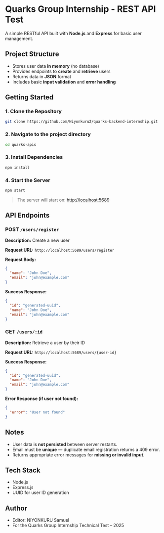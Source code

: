 #  Quarks Group Internship - REST API Test

A simple RESTful API built with **Node.js** and **Express** for basic user management.


##  Project Structure

- Stores user data **in memory** (no database)
- Provides endpoints to **create** and **retrieve** users
- Returns data in **JSON** format
- Includes basic **input validation** and **error handling**


## Getting Started

### 1. Clone the Repository

```bash
git clone https://github.com/Niyonkuru2/quarks-backend-internship.git
````

### 2. Navigate to the project directory

```bash
cd quarks-apis
```

### 3. Install Dependencies

```bash
npm install
```

### 4. Start the Server

```bash
npm start
```

> The server will start on: [http://localhost:5689](http://localhost:5689)


## API Endpoints

### POST `/users/register`

**Description:** Create a new user

**Request URL:**
`http://localhost:5689/users/register`

**Request Body:**

```json
{
  "name": "John Doe",
  "email": "john@example.com"
}
```

**Success Response:**

```json
{
  "id": "generated-uuid",
  "name": "John Doe",
  "email": "john@example.com"
}
```


### GET `/users/:id`

**Description:** Retrieve a user by their ID

**Request URL:**
`http://localhost:5689/users/{user-id}`

**Success Response:**

```json
{
  "id": "generated-uuid",
  "name": "John Doe",
  "email": "john@example.com"
}
```

**Error Response (if user not found):**

```json
{
  "error": "User not found"
}
```

##  Notes

* User data is **not persisted** between server restarts.
* Email must be **unique** — duplicate email registration returns a 409 error.
* Returns appropriate error messages for **missing or invalid input**.

## Tech Stack

* Node.js
* Express.js
* UUID for user ID generation


## Author

* Editor: NIYONKURU Samuel
* For the Quarks Group Internship Technical Test – 2025

